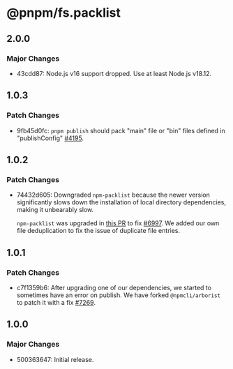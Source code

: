 # @pnpm/fs.packlist

## 2.0.0

### Major Changes

- 43cdd87: Node.js v16 support dropped. Use at least Node.js v18.12.

## 1.0.3

### Patch Changes

- 9fb45d0fc: `pnpm publish` should pack "main" file or "bin" files defined in "publishConfig" [#4195](https://github.com/pnpm/pnpm/issues/4195).

## 1.0.2

### Patch Changes

- 74432d605: Downgraded `npm-packlist` because the newer version significantly slows down the installation of local directory dependencies, making it unbearably slow.

  `npm-packlist` was upgraded in [this PR](https://github.com/pnpm/pnpm/pull/7250) to fix [#6997](https://github.com/pnpm/pnpm/issues/6997). We added our own file deduplication to fix the issue of duplicate file entries.

## 1.0.1

### Patch Changes

- c7f1359b6: After upgrading one of our dependencies, we started to sometimes have an error on publish. We have forked `@npmcli/arborist` to patch it with a fix [#7269](https://github.com/pnpm/pnpm/pull/7269).

## 1.0.0

### Major Changes

- 500363647: Initial release.
